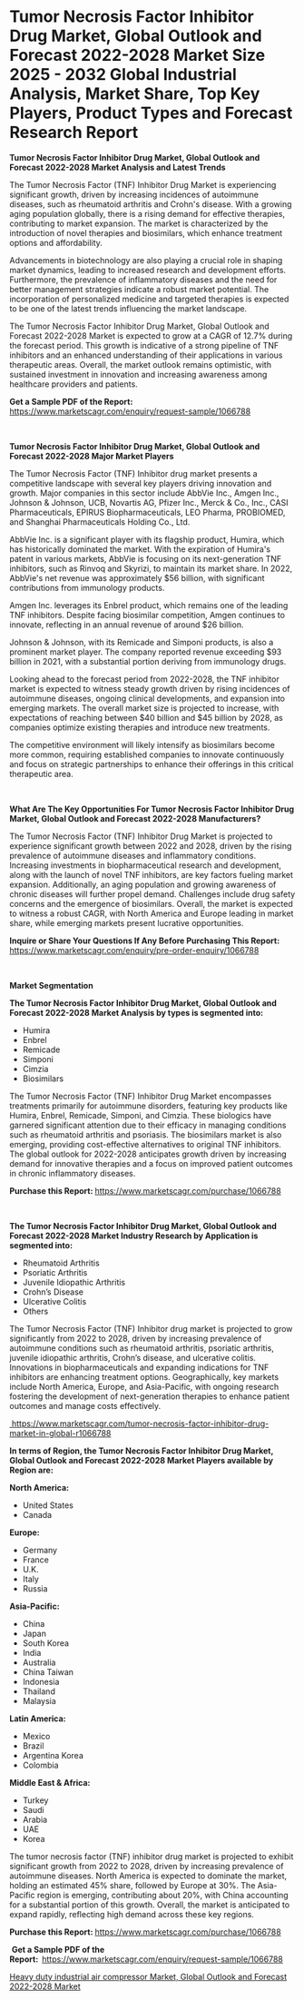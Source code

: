 <p><h1>Tumor Necrosis Factor Inhibitor Drug Market, Global Outlook and Forecast 2022-2028 Market Size 2025 - 2032 Global Industrial Analysis, Market Share, Top Key Players, Product Types and Forecast Research Report</h1></p><p><strong>Tumor Necrosis Factor Inhibitor Drug Market, Global Outlook and Forecast 2022-2028 Market Analysis and Latest Trends</strong></p>
<p><p>The Tumor Necrosis Factor (TNF) Inhibitor Drug Market is experiencing significant growth, driven by increasing incidences of autoimmune diseases, such as rheumatoid arthritis and Crohn's disease. With a growing aging population globally, there is a rising demand for effective therapies, contributing to market expansion. The market is characterized by the introduction of novel therapies and biosimilars, which enhance treatment options and affordability.</p><p>Advancements in biotechnology are also playing a crucial role in shaping market dynamics, leading to increased research and development efforts. Furthermore, the prevalence of inflammatory diseases and the need for better management strategies indicate a robust market potential. The incorporation of personalized medicine and targeted therapies is expected to be one of the latest trends influencing the market landscape.</p><p>The Tumor Necrosis Factor Inhibitor Drug Market, Global Outlook and Forecast 2022-2028 Market is expected to grow at a CAGR of 12.7% during the forecast period. This growth is indicative of a strong pipeline of TNF inhibitors and an enhanced understanding of their applications in various therapeutic areas. Overall, the market outlook remains optimistic, with sustained investment in innovation and increasing awareness among healthcare providers and patients.</p></p>
<p><strong>Get a Sample PDF of the Report:&nbsp;</strong> <a href="https://www.marketscagr.com/enquiry/request-sample/1066788?utm_campaign=2959&utm_medium=2&utm_source=Github&utm_content=ia&utm_term=21032025&utm_id=tumor-necrosis-factor-inhibitor-drug-market-global-outlook-and-forecast-2022-2028">https://www.marketscagr.com/enquiry/request-sample/1066788</a></p>
<p>&nbsp;</p>
<p><strong>Tumor Necrosis Factor Inhibitor Drug Market, Global Outlook and Forecast 2022-2028 Major Market Players</strong></p>
<p><p>The Tumor Necrosis Factor (TNF) Inhibitor drug market presents a competitive landscape with several key players driving innovation and growth. Major companies in this sector include AbbVie Inc., Amgen Inc., Johnson & Johnson, UCB, Novartis AG, Pfizer Inc., Merck & Co., Inc., CASI Pharmaceuticals, EPIRUS Biopharmaceuticals, LEO Pharma, PROBIOMED, and Shanghai Pharmaceuticals Holding Co., Ltd.</p><p>AbbVie Inc. is a significant player with its flagship product, Humira, which has historically dominated the market. With the expiration of Humira's patent in various markets, AbbVie is focusing on its next-generation TNF inhibitors, such as Rinvoq and Skyrizi, to maintain its market share. In 2022, AbbVie's net revenue was approximately $56 billion, with significant contributions from immunology products.</p><p>Amgen Inc. leverages its Enbrel product, which remains one of the leading TNF inhibitors. Despite facing biosimilar competition, Amgen continues to innovate, reflecting in an annual revenue of around $26 billion. </p><p>Johnson & Johnson, with its Remicade and Simponi products, is also a prominent market player. The company reported revenue exceeding $93 billion in 2021, with a substantial portion deriving from immunology drugs.</p><p>Looking ahead to the forecast period from 2022-2028, the TNF inhibitor market is expected to witness steady growth driven by rising incidences of autoimmune diseases, ongoing clinical developments, and expansion into emerging markets. The overall market size is projected to increase, with expectations of reaching between $40 billion and $45 billion by 2028, as companies optimize existing therapies and introduce new treatments.</p><p>The competitive environment will likely intensify as biosimilars become more common, requiring established companies to innovate continuously and focus on strategic partnerships to enhance their offerings in this critical therapeutic area.</p></p>
<p>&nbsp;</p>
<p><strong>What Are The Key Opportunities For Tumor Necrosis Factor Inhibitor Drug Market, Global Outlook and Forecast 2022-2028 Manufacturers?</strong></p>
<p><p>The Tumor Necrosis Factor (TNF) Inhibitor Drug Market is projected to experience significant growth between 2022 and 2028, driven by the rising prevalence of autoimmune diseases and inflammatory conditions. Increasing investments in biopharmaceutical research and development, along with the launch of novel TNF inhibitors, are key factors fueling market expansion. Additionally, an aging population and growing awareness of chronic diseases will further propel demand. Challenges include drug safety concerns and the emergence of biosimilars. Overall, the market is expected to witness a robust CAGR, with North America and Europe leading in market share, while emerging markets present lucrative opportunities.</p></p>
<p><strong>Inquire or Share Your Questions If Any Before Purchasing This Report:</strong> <a href="https://www.marketscagr.com/enquiry/pre-order-enquiry/1066788?utm_campaign=2959&utm_medium=2&utm_source=Github&utm_content=ia&utm_term=21032025&utm_id=tumor-necrosis-factor-inhibitor-drug-market-global-outlook-and-forecast-2022-2028">https://www.marketscagr.com/enquiry/pre-order-enquiry/1066788</a></p>
<p>&nbsp;</p>
<p><strong>Market Segmentation</strong></p>
<p><strong>The Tumor Necrosis Factor Inhibitor Drug Market, Global Outlook and Forecast 2022-2028 Market Analysis by types is segmented into:</strong></p>
<p><ul><li>Humira</li><li>Enbrel</li><li>Remicade</li><li>Simponi</li><li>Cimzia</li><li>Biosimilars</li></ul></p>
<p><p>The Tumor Necrosis Factor (TNF) Inhibitor Drug Market encompasses treatments primarily for autoimmune disorders, featuring key products like Humira, Enbrel, Remicade, Simponi, and Cimzia. These biologics have garnered significant attention due to their efficacy in managing conditions such as rheumatoid arthritis and psoriasis. The biosimilars market is also emerging, providing cost-effective alternatives to original TNF inhibitors. The global outlook for 2022-2028 anticipates growth driven by increasing demand for innovative therapies and a focus on improved patient outcomes in chronic inflammatory diseases.</p></p>
<p><strong>Purchase this Report:&nbsp;</strong><a href="https://www.marketscagr.com/purchase/1066788?utm_campaign=2959&utm_medium=2&utm_source=Github&utm_content=ia&utm_term=21032025&utm_id=tumor-necrosis-factor-inhibitor-drug-market-global-outlook-and-forecast-2022-2028">https://www.marketscagr.com/purchase/1066788</a></p>
<p>&nbsp;</p>
<p><strong>The Tumor Necrosis Factor Inhibitor Drug Market, Global Outlook and Forecast 2022-2028 Market Industry Research by Application is segmented into:</strong></p>
<p><ul><li>Rheumatoid Arthritis</li><li>Psoriatic Arthritis</li><li>Juvenile Idiopathic Arthritis</li><li>Crohn’s Disease</li><li>Ulcerative Colitis</li><li>Others</li></ul></p>
<p><p>The Tumor Necrosis Factor (TNF) Inhibitor drug market is projected to grow significantly from 2022 to 2028, driven by increasing prevalence of autoimmune conditions such as rheumatoid arthritis, psoriatic arthritis, juvenile idiopathic arthritis, Crohn’s disease, and ulcerative colitis. Innovations in biopharmaceuticals and expanding indications for TNF inhibitors are enhancing treatment options. Geographically, key markets include North America, Europe, and Asia-Pacific, with ongoing research fostering the development of next-generation therapies to enhance patient outcomes and manage costs effectively.</p></p>
<p><a href="https://www.marketscagr.com/tumor-necrosis-factor-inhibitor-drug-market-in-global-r1066788?utm_campaign=2959&utm_medium=2&utm_source=Github&utm_content=ia&utm_term=21032025&utm_id=tumor-necrosis-factor-inhibitor-drug-market-global-outlook-and-forecast-2022-2028">&nbsp;https://www.marketscagr.com/tumor-necrosis-factor-inhibitor-drug-market-in-global-r1066788</a></p>
<p><strong>In terms of Region, the Tumor Necrosis Factor Inhibitor Drug Market, Global Outlook and Forecast 2022-2028 Market Players available by Region are:</strong></p>
<p>
    <p> <strong> North America: </strong>
        <ul>
            <li>United States</li>
            <li>Canada</li>
        </ul>
        </p> 
    <p> <strong> Europe: </strong>
        <ul>
            <li>Germany</li>
            <li>France</li>
            <li>U.K.</li>
            <li>Italy</li>
            <li>Russia</li>
        </ul>
        </p> 
    <p> <strong> Asia-Pacific: </strong>
        <ul>
            <li>China</li>
            <li>Japan</li>
            <li>South Korea</li>
            <li>India</li>
            <li>Australia</li>
            <li>China Taiwan</li>
            <li>Indonesia</li>
            <li>Thailand</li>
            <li>Malaysia</li>
        </ul>
        </p> 
    <p> <strong> Latin America: </strong>
        <ul>
            <li>Mexico</li>
            <li>Brazil</li>
            <li>Argentina Korea</li>
            <li>Colombia</li>
        </ul>
        </p> 
    <p> <strong> Middle East & Africa: </strong>
        <ul>
            <li>Turkey</li>
            <li>Saudi</li>
            <li>Arabia</li>
            <li>UAE</li>
            <li>Korea</li>
        </ul>
    </p>
    </p>
<p><p>The tumor necrosis factor (TNF) inhibitor drug market is projected to exhibit significant growth from 2022 to 2028, driven by increasing prevalence of autoimmune diseases. North America is expected to dominate the market, holding an estimated 45% share, followed by Europe at 30%. The Asia-Pacific region is emerging, contributing about 20%, with China accounting for a substantial portion of this growth. Overall, the market is anticipated to expand rapidly, reflecting high demand across these key regions.</p></p>
<p><strong>Purchase this Report: </strong><a href="https://www.marketscagr.com/purchase/1066788?utm_campaign=2959&utm_medium=2&utm_source=Github&utm_content=ia&utm_term=21032025&utm_id=tumor-necrosis-factor-inhibitor-drug-market-global-outlook-and-forecast-2022-2028">https://www.marketscagr.com/purchase/1066788</a></p>
<p>&nbsp;<strong>Get a Sample PDF of the Report:&nbsp;&nbsp;</strong><a href="https://www.marketscagr.com/enquiry/request-sample/1066788?utm_campaign=2959&utm_medium=2&utm_source=Github&utm_content=ia&utm_term=21032025&utm_id=tumor-necrosis-factor-inhibitor-drug-market-global-outlook-and-forecast-2022-2028">https://www.marketscagr.com/enquiry/request-sample/1066788</a></p>
<p><strong></strong></p>
<p><p><a href="https://github.com/oeungcolesh0/Market-Research-Report-List-1/blob/main/heavy-duty-industrial-air-compressor-market-global-outlook-and-forecast-2022-2028-market.md?utm_campaign=2959&utm_medium=2&utm_source=Github&utm_content=ia&utm_term=21032025&utm_id=tumor-necrosis-factor-inhibitor-drug-market-global-outlook-and-forecast-2022-2028">Heavy duty industrial air compressor Market, Global Outlook and Forecast 2022-2028 Market</a></p></p>